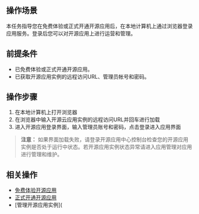 ## 操作场景

本任务指导您在免费体验或正式开通开源应用后，在本地计算机上通过浏览器登录应用服务。登录后您可以对开源应用上进行运营和管理。




## 前提条件

- 已免费体验或正式开通开源应用。
- 已获取开源应用实例的远程访问URL、管理员帐号和密码。


## 操作步骤

1. 在本地计算机上打开浏览器
2. 在浏览器中输入开源云应用实例的远程访问URL并回车进行加载
3. 进入开源应用登录界面，输入管理员账号和密码，点击登录进入应用界面

> **注意：**
> 如果界面加载失败，请登录开源应用中心控制台检查您的开源应用实例是否处于运行中状态。若开源应用实例状态异常请进入应用管理对应用进行管理和维护。

 

## 相关操作

- [免费体验开源应用](https://cloud.tencent.com/document/product/xxx/xxx)
- [正式开通开源应用](https://cloud.tencent.com/document/product/xxx/xxx)
- [管理开源应用实例](